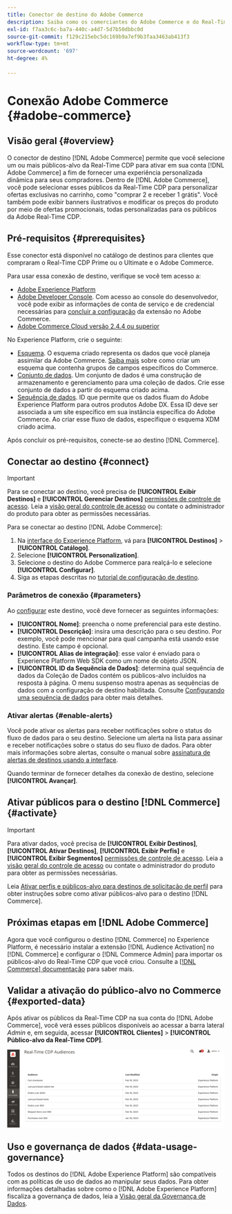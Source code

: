 ```yaml
---
title: Conector de destino do Adobe Commerce
description: Saiba como os comerciantes do Adobe Commerce e do Real-Time CDP podem personalizar a experiência de compra fornecendo promoções e conteúdo de site altamente relevantes, personalizados para públicos-alvo de clientes criados e gerenciados no Real-Time CDP.
exl-id: f7aa3c6c-ba7a-440c-a4d7-5d7b50dbbc0d
source-git-commit: f129c215ebc5dc169b9a7ef9b3faa3463ab413f3
workflow-type: tm+mt
source-wordcount: '697'
ht-degree: 4%

---
```


# Conexão Adobe Commerce {#adobe-commerce}

## Visão geral {#overview}

O conector de destino [!DNL Adobe Commerce] permite que você selecione um ou mais públicos-alvo da Real-Time CDP para ativar em sua conta [!DNL Adobe Commerce] a fim de fornecer uma experiência personalizada dinâmica para seus compradores. Dentro de [!DNL Adobe Commerce], você pode selecionar esses públicos da Real-Time CDP para personalizar ofertas exclusivas no carrinho, como &quot;comprar 2 e receber 1 grátis&quot;. Você também pode exibir banners ilustrativos e modificar os preços do produto por meio de ofertas promocionais, todas personalizadas para os públicos da Adobe Real-Time CDP.

## Pré-requisitos {#prerequisites}

Esse conector está disponível no catálogo de destinos para clientes que compraram o Real-Time CDP Prime ou o Ultimate e o Adobe Commerce.

Para usar essa conexão de destino, verifique se você tem acesso a:

- [Adobe Experience Platform](https://experience.adobe.com/)
- [Adobe Developer Console](https://developer.adobe.com/developer-console/docs/guides/getting-started/). Com acesso ao console do desenvolvedor, você pode exibir as informações de conta de serviço e de credencial necessárias para [concluir a configuração](https://experienceleague.adobe.com/docs/commerce-admin/customers/customers-menu/audience-activation.html?lang=pt-BR#configure-the-extension) da extensão no Adobe Commerce.
- [Adobe Commerce Cloud versão 2.4.4 ou superior](https://business.adobe.com/products/magento/magento-commerce.html)

No Experience Platform, crie o seguinte:

- [Esquema](../../../xdm/schema/composition.md). O esquema criado representa os dados que você planeja assimilar da Adobe Commerce. [Saiba mais](https://experienceleague.adobe.com/docs/commerce-merchant-services/data-connection/fundamentals/update-xdm.html?lang=pt-BR) sobre como criar um esquema que contenha grupos de campos específicos do Commerce.
- [Conjunto de dados](../../../catalog/datasets/user-guide.md#create). Um conjunto de dados é uma construção de armazenamento e gerenciamento para uma coleção de dados. Crie esse conjunto de dados a partir do esquema criado acima.
- [Sequência de dados](../../../datastreams/overview.md#create). ID que permite que os dados fluam do Adobe Experience Platform para outros produtos Adobe DX. Essa ID deve ser associada a um site específico em sua instância específica do Adobe Commerce. Ao criar esse fluxo de dados, especifique o esquema XDM criado acima.

Após concluir os pré-requisitos, conecte-se ao destino [!DNL Commerce].

## Conectar ao destino {#connect}

>[!IMPORTANT]
> 
>Para se conectar ao destino, você precisa de **[!UICONTROL Exibir Destinos]** e **[!UICONTROL Gerenciar Destinos]** [permissões de controle de acesso](/help/access-control/home.md#permissions). Leia a [visão geral do controle de acesso](/help/access-control/ui/overview.md) ou contate o administrador do produto para obter as permissões necessárias.

Para se conectar ao destino [!DNL Adobe Commerce]:

1. Na [interface do Experience Platform](https://experience.adobe.com/platform/), vá para **[!UICONTROL Destinos]** > **[!UICONTROL Catálogo]**.
1. Selecione **[!UICONTROL Personalization]**.
1. Selecione o destino do Adobe Commerce para realçá-lo e selecione **[!UICONTROL Configurar]**.
1. Siga as etapas descritas no [tutorial de configuração de destino](../../ui/connect-destination.md).

### Parâmetros de conexão {#parameters}

Ao [configurar](../../ui/connect-destination.md) este destino, você deve fornecer as seguintes informações:

- **[!UICONTROL Nome]**: preencha o nome preferencial para este destino.
- **[!UICONTROL Descrição]**: insira uma descrição para o seu destino. Por exemplo, você pode mencionar para qual campanha está usando esse destino. Este campo é opcional.
- **[!UICONTROL Alias de integração]**: esse valor é enviado para o Experience Platform Web SDK como um nome de objeto JSON.
- **[!UICONTROL ID da Sequência de Dados]**: determina qual sequência de dados da Coleção de Dados contém os públicos-alvo incluídos na resposta à página. O menu suspenso mostra apenas as sequências de dados com a configuração de destino habilitada. Consulte [Configurando uma sequência de dados](../../../datastreams/overview.md) para obter mais detalhes.

### Ativar alertas {#enable-alerts}

Você pode ativar os alertas para receber notificações sobre o status do fluxo de dados para o seu destino. Selecione um alerta na lista para assinar e receber notificações sobre o status do seu fluxo de dados. Para obter mais informações sobre alertas, consulte o manual sobre [assinatura de alertas de destinos usando a interface](../../ui/alerts.md).

Quando terminar de fornecer detalhes da conexão de destino, selecione **[!UICONTROL Avançar]**.

## Ativar públicos para o destino [!DNL Commerce] {#activate}

>[!IMPORTANT]
> 
>Para ativar dados, você precisa de **[!UICONTROL Exibir Destinos]**, **[!UICONTROL Ativar Destinos]**, **[!UICONTROL Exibir Perfis]** e **[!UICONTROL Exibir Segmentos]** [permissões de controle de acesso](/help/access-control/home.md#permissions). Leia a [visão geral do controle de acesso](/help/access-control/ui/overview.md) ou contate o administrador do produto para obter as permissões necessárias.

Leia [Ativar perfis e públicos-alvo para destinos de solicitação de perfil](../../ui/activate-edge-personalization-destinations.md) para obter instruções sobre como ativar públicos-alvo para o destino [!DNL Commerce].

## Próximas etapas em [!DNL Adobe Commerce]

Agora que você configurou o destino [!DNL Commerce] no Experience Platform, é necessário instalar a extensão [!DNL Audience Activation] no [!DNL Commerce] e configurar o [!DNL Commerce Admin] para importar os públicos-alvo do Real-Time CDP que você criou. Consulte a [[!DNL Commerce] documentação](https://experienceleague.adobe.com/docs/commerce-admin/customers/customers-menu/audience-activation.html?lang=pt-BR) para saber mais.

## Validar a ativação do público-alvo no Commerce {#exported-data}

Após ativar os públicos da Real-Time CDP na sua conta do [!DNL Adobe Commerce], você verá esses públicos disponíveis ao acessar a barra lateral _Admin_ e, em seguida, acessar **[!UICONTROL Clientes]** > **[!UICONTROL Público-alvo da Real-Time CDP]**.

![Painel de Públicos-Alvo do Real-Time CDP](../../assets/catalog/personalization/adobe-commerce/audience-library.png)

## Uso e governança de dados {#data-usage-governance}

Todos os destinos do [!DNL Adobe Experience Platform] são compatíveis com as políticas de uso de dados ao manipular seus dados. Para obter informações detalhadas sobre como o [!DNL Adobe Experience Platform] fiscaliza a governança de dados, leia a [Visão geral da Governança de Dados](/help/data-governance/home.md).
